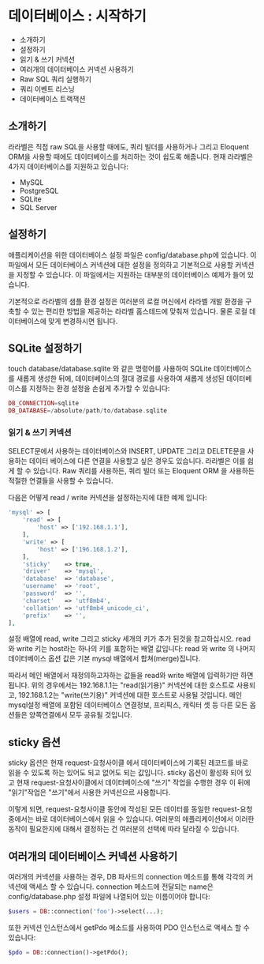 # 데이터베이스 : 시작하기

* 소개하기
* 설정하기
* 읽기 & 쓰기 커넥션
* 여러개의 데이터베이스 커넥션 사용하기
* Raw SQL 쿼리 실행하기
* 쿼리 이벤트 리스닝
* 데이터베이스 트랙잭션

## 소개하기
라라벨은 직접 raw SQL을 사용할 때에도, 쿼리 빌더를 사용하거나 그리고 Eloquent ORM을 사용할 때에도 데이터베이스를 처리하는 것이 쉽도록 해줍니다. 
현재 라라벨은 4가지 데이터베이스를 지원하고 있습니다:

* MySQL
* PostgreSQL
* SQLite
* SQL Server


## 설정하기
애플리케이션을 위한 데이터베이스 설정 파일은 config/database.php에 있습니다. 
이 파일에서 모든 데이터베이스 커넥션에 대한 설정을 정의하고 기본적으로 사용할 커넥션을 지정할 수 있습니다. 
이 파일에서는 지원하는 대부분의 데이터베이스 예제가 들어 있습니다.

기본적으로 라라벨의 샘플 환경 설정은 여러분의 로컬 머신에서 라라벨 개발 환경을 구축할 수 있는 편리한 방법을 제공하는 라라벨 홈스테드에 맞춰져 있습니다. 
물론 로컬 데이터베이스에 맞게 변경하시면 됩니다.


## SQLite 설정하기
touch database/database.sqlite 와 같은 명령어를 사용하여 SQLite 데이터베이스를 새롭게 생성한 뒤에, 데이터베이스의 절대 경로를 사용하여 새롭게 생성된 데이터베이스를 지정하는 환경 설정을 손쉽게 추가할 수 있습니다:

```php
DB_CONNECTION=sqlite
DB_DATABASE=/absolute/path/to/database.sqlite
```

### 읽기 & 쓰기 커넥션
SELECT문에서 사용하는 데이터베이스와 INSERT, UPDATE 그리고 DELETE문을 사용하는 데이터 베이스에 다른 연결을 사용할고 싶은 경우도 있습니다. 라라벨은 이를 쉽게 할 수 있습니다. Raw 쿼리를 사용하든, 쿼리 빌더 또는 Eloquent ORM 을 사용하든 적절한 연결들을 사용할 수 있습니다.

다음은 어떻게 read / write 커넥션을 설정하는지에 대한 예제 입니다:

```php
'mysql' => [
    'read' => [
        'host' => ['192.168.1.1'],
    ],
    'write' => [
        'host' => ['196.168.1.2'],
    ],
    'sticky'    => true,
    'driver'    => 'mysql',
    'database'  => 'database',
    'username'  => 'root',
    'password'  => '',
    'charset'   => 'utf8mb4',
    'collation' => 'utf8mb4_unicode_ci',
    'prefix'    => '',
],
```

설정 배열에 read, write 그리고 sticky 세개의 키가 추가 된것을 참고하십시오. 
read 와 write 키는 host라는 하나의 키를 포함하는 배열 값입니다: 
read 와 write 의 나머지 데이터베이스 옵션 값은 기본 mysql 배열에서 합쳐(merge)집니다.

따라서 메인 배열에서 재정의하고자하는 값들을 read와 write 배열에 입력하기만 하면 됩니다. 
위의 경우에서는 192.168.1.1는 "read(읽기용)" 커넥션에 대한 호스트로 사용되고, 192.168.1.2는 "write(쓰기용)" 커넥션에 대한 호스트로 사용될 것입니다. 
메인 mysql설정 배열에 포함된 데이터베이스 연결정보, 프리픽스, 캐릭터 셋 등 다른 모든 옵션들은 양쪽연결에서 모두 공유될 것입니다.


## sticky 옵션
sticky 옵션은 현재 request-요청사이클 에서 데이터베이스에 기록된 레코드를 바로 읽을 수 있도록 하는 있어도 되고 없어도 되는 값입니다. 
sticky 옵션이 활성화 되어 있고 현재 request-요청사이클에서 데이터베이스에 "쓰기" 작업을 수행한 경우 이 뒤에 "읽기"작업은 "쓰기"에서 사용한 커넥션으르 사용합니다. 

이렇게 되면, request-요청사이클 동안에 작성된 모든 데이터를 동일한 request-요청 중에서는 바로 데이터베이스에서 읽을 수 있습니다. 
여러분의 애플리케이션에서 이러한 동작이 필요한지에 대해서 결정하는 건 여러분의 선택에 따라 달라질 수 있습니다.


## 여러개의 데이터베이스 커넥션 사용하기
여러개의 커넥션을 사용하는 경우, DB 파사드의 connection 메소드를 통해 각각의 커넥션에 액세스 할 수 있습니다. 
connection 메소드에 전달되는 name은 config/database.php 설정 파일에 나열되어 있는 이름이어야 합니다:

```php
$users = DB::connection('foo')->select(...);
```

또한 커넥션 인스턴스에서 getPdo 메소드를 사용하여 PDO 인스턴스로 액세스 할 수 있습니다:

```php
$pdo = DB::connection()->getPdo();
```

